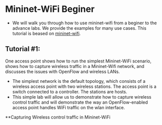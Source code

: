 # Mininet-WiFi Beginer
- We will walk you through how to use mininet-wifi from a beginer to the advance labs. We provide the examples for many use cases. This tutorial is beased on [mininet-wifi](https://www.brianlinkletter.com/2016/04/mininet-wifi-software-defined-network-emulator-supports-wifi-networks/).

## Tutorial #1: 
One access point shows how to run the simplest Mininet-WiFi scenario, shows how to capture wireless traffic in a Mininet-Wifi network, and discusses the issues with OpenFlow and wireless LANs. 
- The simplest network is the default topology, which consists of a wireless access point with two wireless stations. The access point is a switch connected to a controller. The stations are hosts.
- This simple lab will allow us to demonstrate how to capture wireless control traffic and will demonstrate the way an OpenFlow-enabled access point handles WiFi traffic on the wlan interface.

**Capturing Wireless control traffic in Mininet-WiFi

